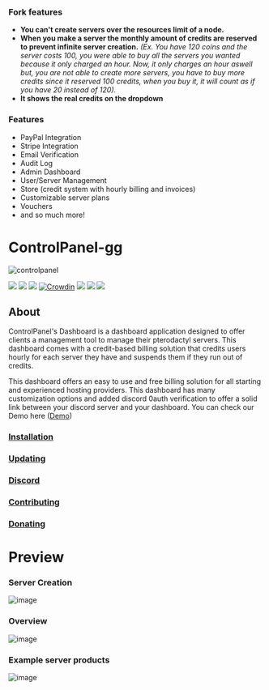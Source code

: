 ### Fork features

-   **You can't create servers over the resources limit of a node.**
-   **When you make a server the monthly amount of credits are reserved to prevent infinite server creation.** *(Ex. You have 120 coins and the server costs 100, you were able to buy all the servers you wanted because it only charged an hour. Now, it only charges an hour aswell but, you are not able to create more servers, you have to buy more credits since it reserved 100 credits, when you buy it, it will count as if you have 20 instead of 120).*
-   **It shows the real credits on the dropdown**

### Features

-   PayPal Integration
-   Stripe Integration
-   Email Verification
-   Audit Log
-   Admin Dashboard
-   User/Server Management
-   Store (credit system with hourly billing and invoices)
-   Customizable server plans
-   Vouchers
-   and so much more!

# ControlPanel-gg

![controlpanel](https://user-images.githubusercontent.com/45005889/123518824-06b05000-d6a8-11eb-91b9-d1ed36bd2317.png)


![](https://img.shields.io/github/stars/ControlPanel-gg/dashboard) ![](https://img.shields.io/github/forks/ControlPanel-gg/dashboard) ![](https://img.shields.io/github/tag/ControlPanel-gg/dashboard) [![Crowdin](https://badges.crowdin.net/controlpanelgg/localized.svg)](https://crowdin.com/project/controlpanelgg) ![](https://img.shields.io/github/issues/ControlPanel-gg/dashboard) ![](https://img.shields.io/github/license/ControlPanel-gg/dashboard) ![](https://img.shields.io/discord/787829714483019826)
## About

ControlPanel's Dashboard is a dashboard application designed to offer clients a management tool to manage their pterodactyl servers. This dashboard comes with a credit-based billing solution that credits users hourly for each server they have and suspends them if they run out of credits.

This dashboard offers an easy to use and free billing solution for all starting and experienced hosting providers. This dashboard has many customization options and added discord 0auth verification to offer a solid link between your discord server and your dashboard. You can check our Demo here ([Demo](https://demo.controlpanel.gg "Demo"))

### [Installation](https://controlpanel.gg/docs/intro "Installation")

### [Updating](https://controlpanel.gg/docs/Installation/updating "Updating")

### [Discord](https://discord.gg/4Y6HjD2uyU "discord")

### [Contributing](https://controlpanel.gg/docs/Contributing/contributing "Contributing")

### [Donating](https://controlpanel.gg/docs/Contributing/donating "Donating")



# Preview

### Server Creation
![image](https://user-images.githubusercontent.com/8725848/171575021-bc248f12-2aba-44e8-82aa-bdc907b1d3fc.png)

### Overview
![image](https://user-images.githubusercontent.com/8725848/171575809-7620ed4f-5715-420f-8c25-8bfa1c4342f7.png)

### Example server products
![image](https://user-images.githubusercontent.com/8725848/171575987-c1398ff6-83fa-4cb8-bd1f-986cee4da565.png)


